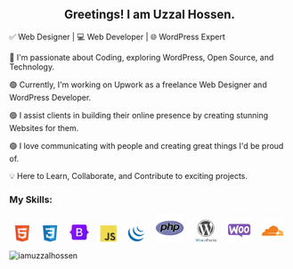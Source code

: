 <h2 align="center">Greetings! I am Uzzal Hossen.</h2>
<p> ✅ Web Designer | 💻 Web Developer | 🌐 WordPress Expert </p>

<p> 🚀 I'm passionate about Coding, exploring WordPress, Open Source, and Technology. </p>
<p> 🟢 Currently, I'm working on Upwork as a freelance Web Designer and WordPress Developer. </p>
<p> 🟢 I assist clients in building their online presence by creating stunning Websites for them. </p>
<p> 🟢 I love communicating with people and creating great things I'd be proud of. </p>
<p> 💡 Here to Learn, Collaborate, and Contribute to exciting projects. </p>

<h3 align="left">My Skills:</h3>

<p align="left" style="line-height:1;">
  <img src="https://raw.githubusercontent.com/devicons/devicon/master/icons/html5/html5-original.svg" alt="HTML5 Logo" width="30" height="30" style="margin: 0 8px;"/>

  <img src="https://raw.githubusercontent.com/devicons/devicon/master/icons/css3/css3-original.svg" alt="CSS3 Logo" width="30" height="30" style="margin: 0 8px;"/>

  <img src="https://raw.githubusercontent.com/devicons/devicon/master/icons/bootstrap/bootstrap-original.svg" alt="Bootstrap Logo" width="35" height="35" style="margin: 0 8px;"/>

  <img src="https://raw.githubusercontent.com/devicons/devicon/master/icons/javascript/javascript-original.svg" alt="JavaScript Logo" width="30" height="30" style="margin: 0 8px;"/>

  <img src="https://raw.githubusercontent.com/devicons/devicon/master/icons/jquery/jquery-original.svg" alt="jQuery Logo" width="30" height="30" style="margin: 0 8px;"/>

  <img src="https://raw.githubusercontent.com/devicons/devicon/master/icons/php/php-original.svg" alt="PHP Logo" width="50" height="50" style="margin: 0 8px;"/>

  <img src="https://raw.githubusercontent.com/devicons/devicon/master/icons/wordpress/wordpress-original.svg" alt="WordPress Logo" width="40" height="40" style="margin: 0 8px;"/>

  <img src="https://raw.githubusercontent.com/devicons/devicon/master/icons/woocommerce/woocommerce-original.svg" alt="WooCommerce Logo" width="40" height="40" style="margin: 0 8px;"/>

  <img src="https://raw.githubusercontent.com/devicons/devicon/master/icons/cloudflare/cloudflare-original.svg" alt="Cloudflare Logo" width="40" height="40" style="margin: 0 8px;"/>
</p>

<p align="left"> <img src="https://komarev.com/ghpvc/?username=iamuzzalhossen&label=Profile%20views&color=0e75b6&style=flat" alt="iamuzzalhossen" /> </p>
